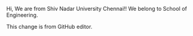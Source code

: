 Hi, We are from Shiv Nadar University Chennai!!
We belong to School of Engineering.

This change is from GitHub editor.
